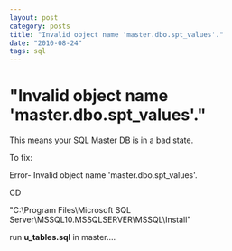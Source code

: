 ```yaml
---
layout: post
category: posts
title: "Invalid object name 'master.dbo.spt_values'."
date: "2010-08-24"
tags: sql
---
```

#  "Invalid object name 'master.dbo.spt_values'."

This means your SQL Master DB is in a bad state.

To fix:

Error- Invalid object name 'master.dbo.spt\_values'.

CD

"C:\\Program Files\\Microsoft SQL Server\\MSSQL10.MSSQLSERVER\\MSSQL\\Install"

run **u\_tables.sql** in master....
